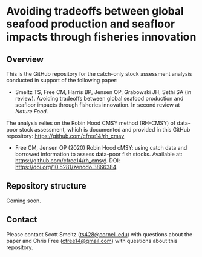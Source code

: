 # Avoiding tradeoffs between global seafood production and seafloor impacts through fisheries innovation

## Overview

This is the GitHub repository for the catch-only stock assessment analysis conducted in support of the following paper:

* Smeltz TS, Free CM, Harris BP, Jensen OP, Grabowski JH, Sethi SA (in review). Avoiding tradeoffs between global seafood production and seafloor impacts through fisheries innovation. In second review at _Nature Food_.

The analysis relies on the Robin Hood CMSY method (RH-CMSY) of data-poor stock assessment, which is documented and provided in this GitHub repository: https://github.com/cfree14/rh_cmsy

* Free CM, Jensen OP (2020) Robin Hood cMSY: using catch data and borrowed information to assess data-poor fish stocks. Available at: https://github.com/cfree14/rh_cmsy/. DOI: https://doi.org/10.5281/zenodo.3866384.


## Repository structure

Coming soon.


## Contact

Please contact Scott Smeltz (ts428@cornell.edu) with questions about the paper and Chris Free (cfree14@gmail.com) with questions about this repository.
